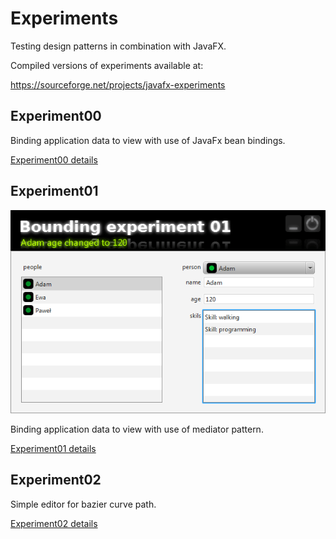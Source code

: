 Experiments
===========

Testing design patterns in combination with JavaFX.

Compiled versions of experiments available at:

https://sourceforge.net/projects/javafx-experiments

Experiment00
------------

Binding application data to view with use of JavaFx bean bindings.

[Experiment00 details](/experiment00)

Experiment01
------------

![Experiment01 screen](/experiment01/images/screen00.png "Experiment01")

Binding application data to view with use of mediator pattern.

[Experiment01 details](/experiment01)

Experiment02
------------

Simple editor for bazier curve path.

[Experiment02 details](/experiment02)